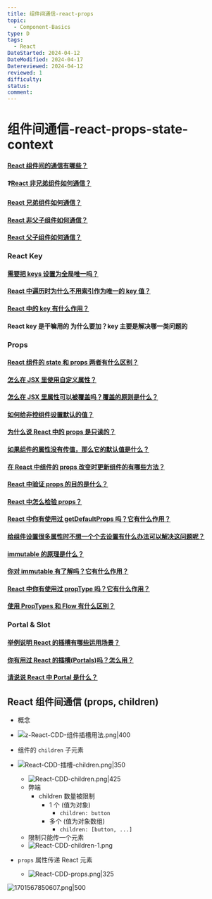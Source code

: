```yaml
---
title: 组件间通信-react-props
topic:
  - Component-Basics
type: D
tags:
  - React
DateStarted: 2024-04-12
DateModified: 2024-04-17
Datereviewed: 2024-04-12
reviewed: 1
difficulty: 
status: 
comment: 
---
```


# 组件间通信-react-props-state-context

#### [React 组件间的通信有哪些？](https://github.com/haizlin/fe-interview/issues/648)

#### ❓[React 非兄弟组件如何通信？](https://github.com/haizlin/fe-interview/issues/652)

#### [React 兄弟组件如何通信？](https://github.com/haizlin/fe-interview/issues/651)

#### [React 非父子组件如何通信？](https://github.com/haizlin/fe-interview/issues/650)

#### [React 父子组件如何通信？](https://github.com/haizlin/fe-interview/issues/649)

### React Key

#### [需要把 keys 设置为全局唯一吗？](https://github.com/haizlin/fe-interview/issues/884)

#### [React 中遍历时为什么不用索引作为唯一的 key 值？](https://github.com/haizlin/fe-interview/issues/643)

#### [React 中的 key 有什么作用？](https://github.com/haizlin/fe-interview/issues/642)

#### React key 是干嘛用的 为什么要加？key 主要是解决哪一类问题的

### Props

#### [React 组件的 state 和 props 两者有什么区别？](https://github.com/haizlin/fe-interview/issues/645)

#### [怎么在 JSX 里使用自定义属性？](https://github.com/haizlin/fe-interview/issues/813)

#### [怎么在 JSX 里属性可以被覆盖吗？覆盖的原则是什么？](https://github.com/haizlin/fe-interview/issues/814)

#### [如何给非控组件设置默认的值？](https://github.com/haizlin/fe-interview/issues/894)

#### [为什么说 React 中的 props 是只读的？](https://github.com/haizlin/fe-interview/issues/924)

#### [如果组件的属性没有传值，那么它的默认值是什么？](https://github.com/haizlin/fe-interview/issues/900)

#### [在 React 中组件的 props 改变时更新组件的有哪些方法？](https://github.com/haizlin/fe-interview/issues/824)

#### [React 中验证 props 的目的是什么？](https://github.com/haizlin/fe-interview/issues/790)

#### [React 中怎么检验 props？](https://github.com/haizlin/fe-interview/issues/787)

#### [React 中你有使用过 getDefaultProps 吗？它有什么作用？](https://github.com/haizlin/fe-interview/issues/789)

#### [给组件设置很多属性时不想一个个去设置有什么办法可以解决这问题呢？](https://github.com/haizlin/fe-interview/issues/784)

#### [immutable 的原理是什么？](https://github.com/haizlin/fe-interview/issues/823)

#### [你对 immutable 有了解吗？它有什么作用？](https://github.com/haizlin/fe-interview/issues/822)

#### [React 中你有使用过 propType 吗？它有什么作用？](https://github.com/haizlin/fe-interview/issues/788)

#### [使用 PropTypes 和 Flow 有什么区别？](https://github.com/haizlin/fe-interview/issues/869)

### Portal & Slot

#### [举例说明 React 的插槽有哪些运用场景？](https://github.com/haizlin/fe-interview/issues/934)

#### [你有用过 React 的插槽(Portals)吗？怎么用？](https://github.com/haizlin/fe-interview/issues/933)

#### [请说说 React 中 Portal 是什么？](https://github.com/haizlin/fe-interview/issues/687)

## React 组件间通信 (props, children)

- 概念
- ![z-React-CDD-组件插槽用法.png|400](https://cdn.jsdelivr.net/gh/jenniferwonder/bimg/full-stack/z-React-CDD-%E7%BB%84%E4%BB%B6%E6%8F%92%E6%A7%BD%E7%94%A8%E6%B3%95.png)

- 组件的 `children` 子元素
- ![React-CDD-插槽-children.png|350](https://cdn.jsdelivr.net/gh/jenniferwonder/bimg/full-stack/React-CDD-%E6%8F%92%E6%A7%BD-children.png)
  - ![React-CDD-children.png|425](https://cdn.jsdelivr.net/gh/jenniferwonder/bimg/full-stack/React-CDD-children.png)
  - 弊端
    - children 数量被限制
      - 1 个 (值为对象)
        - `children: button`
      - 多个 (值为对象数组)
        - `children: [button, ...]`
  - 限制只能传一个元素
  - ![React-CDD-children-1.png](https://cdn.jsdelivr.net/gh/jenniferwonder/bimg/full-stack/React-CDD-children-1.png)
- `props` 属性传递 React 元素
  - ![React-CDD-props.png|325](https://cdn.jsdelivr.net/gh/jenniferwonder/bimg/full-stack/React-CDD-props.png)

![1701567850607.png|500](https://cdn.jsdelivr.net/gh/jenniferwonder/bimg/full-stack/1701567850607.png)
